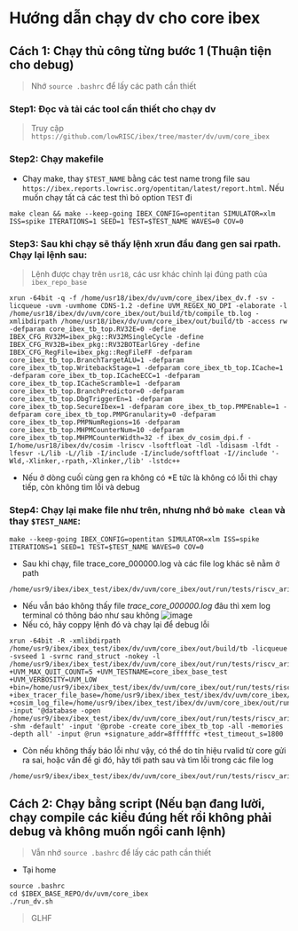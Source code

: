 # Hướng dẫn chạy dv cho core ibex
## Cách 1: Chạy thủ công từng bước 1 (Thuận tiện cho debug)
> Nhớ `source .bashrc` để lấy các path cần thiết
### Step1: Đọc và tải các tool cần thiết cho chạy dv
> Truy cập `https://github.com/lowRISC/ibex/tree/master/dv/uvm/core_ibex`

### Step2: Chạy makefile
- Chạy make, thay `$TEST_NAME` bằng các test name trong file sau `https://ibex.reports.lowrisc.org/opentitan/latest/report.html`. Nếu muốn chạy tất cả các test thì bỏ option `TEST` đi
```
make clean && make --keep-going IBEX_CONFIG=opentitan SIMULATOR=xlm ISS=spike ITERATIONS=1 SEED=1 TEST=$TEST_NAME WAVES=0 COV=0
```
### Step3: Sau khi chạy sẽ thấy lệnh xrun đầu đang gen sai rpath. Chạy lại lệnh sau:
> Lệnh được chạy trên `usr18`, các usr khác chỉnh lại đúng path của `ibex_repo_base` 
```
xrun -64bit -q -f /home/usr18/ibex/dv/uvm/core_ibex/ibex_dv.f -sv -licqueue -uvm -uvmhome CDNS-1.2 -define UVM_REGEX_NO_DPI -elaborate -l /home/usr18/ibex/dv/uvm/core_ibex/out/build/tb/compile_tb.log -xmlibdirpath /home/usr18/ibex/dv/uvm/core_ibex/out/build/tb -access rw -defparam core_ibex_tb_top.RV32E=0 -define IBEX_CFG_RV32M=ibex_pkg::RV32MSingleCycle -define IBEX_CFG_RV32B=ibex_pkg::RV32BOTEarlGrey -define IBEX_CFG_RegFile=ibex_pkg::RegFileFF -defparam core_ibex_tb_top.BranchTargetALU=1 -defparam core_ibex_tb_top.WritebackStage=1 -defparam core_ibex_tb_top.ICache=1 -defparam core_ibex_tb_top.ICacheECC=1 -defparam core_ibex_tb_top.ICacheScramble=1 -defparam core_ibex_tb_top.BranchPredictor=0 -defparam core_ibex_tb_top.DbgTriggerEn=1 -defparam core_ibex_tb_top.SecureIbex=1 -defparam core_ibex_tb_top.PMPEnable=1 -defparam core_ibex_tb_top.PMPGranularity=0 -defparam core_ibex_tb_top.PMPNumRegions=16 -defparam core_ibex_tb_top.MHPMCounterNum=10 -defparam core_ibex_tb_top.MHPMCounterWidth=32 -f ibex_dv_cosim_dpi.f -I/home/usr18/ibex/dv/cosim -lriscv -lsoftfloat -ldl -ldisasm -lfdt -lfesvr -L/lib -L//lib -I/include -I/include/softfloat -I//include '-Wld,-Xlinker,-rpath,-Xlinker,/lib' -lstdc++
```
- Nếu ở dòng cuối cùng gen ra không có *E tức là không có lỗi thì chạy tiếp, còn không tìm lỗi và debug
### Step4: Chạy lại make file như trên, nhưng **nhớ bỏ `make clean`** và thay `$TEST_NAME`:
```
make --keep-going IBEX_CONFIG=opentitan SIMULATOR=xlm ISS=spike ITERATIONS=1 SEED=1 TEST=$TEST_NAME WAVES=0 COV=0
```
- Sau khi chạy, file trace_core_000000.log và các file log khác sẽ nằm ở path
```
/home/usr9/ibex/ibex_test/ibex/dv/uvm/core_ibex/out/run/tests/riscv_arithmetic_basic_test.1
```
- Nếu vẫn báo không thấy file *trace_core_000000.log* đâu thì xem log terminal có thông báo như sau không
![image](https://github.com/user-attachments/assets/08ed5123-19f3-47f6-9ac2-84993b595d1e)
- Nếu có, hãy coppy lệnh đó và chạy lại để debug lỗi
```
xrun -64bit -R -xmlibdirpath /home/usr9/ibex/ibex_test/ibex/dv/uvm/core_ibex/out/build/tb -licqueue -svseed 1 -svrnc rand_struct -nokey -l /home/usr9/ibex/ibex_test/ibex/dv/uvm/core_ibex/out/run/tests/riscv_arithmetic_basic_test.1/rtl_sim.log +UVM_MAX_QUIT_COUNT=5 +UVM_TESTNAME=core_ibex_base_test +UVM_VERBOSITY=UVM_LOW +bin=/home/usr9/ibex/ibex_test/ibex/dv/uvm/core_ibex/out/run/tests/riscv_arithmetic_basic_test.1/test.bin +ibex_tracer_file_base=/home/usr9/ibex/ibex_test/ibex/dv/uvm/core_ibex/out/run/tests/riscv_arithmetic_basic_test.1/trace_core +cosim_log_file=/home/usr9/ibex/ibex_test/ibex/dv/uvm/core_ibex/out/run/tests/riscv_arithmetic_basic_test.1/spike_cosim_trace_core_00000000.log -input '@database -open /home/usr9/ibex/ibex_test/ibex/dv/uvm/core_ibex/out/run/tests/riscv_arithmetic_basic_test.1/waves -shm -default' -input '@probe -create core_ibex_tb_top -all -memories -depth all' -input @run +signature_addr=8ffffffc +test_timeout_s=1800
```
- Còn nếu không thấy báo lỗi như vậy, có thể do tín hiệu rvalid từ core gửi ra sai, hoặc vấn đề gì đó, hãy tới path sau và tìm lỗi trong các file log
```
/home/usr9/ibex/ibex_test/ibex/dv/uvm/core_ibex/out/run/tests/riscv_arithmetic_basic_test.1
```

## Cách 2: Chạy bằng script (Nếu bạn đang lười, chạy compile các kiểu đúng hết rồi không phải debug và không muốn ngồi canh lệnh)
> Vẫn nhớ `source .bashrc` để lấy các path cần thiết
- Tại home
```
source .bashrc
cd $IBEX_BASE_REPO/dv/uvm/core_ibex
./run_dv.sh
```
> GLHF
